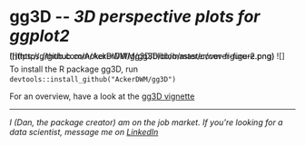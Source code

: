 # gg3D -- *3D perspective plots for ggplot2*

<p style="line-height: 0.0">
![](https://github.com/AckerDWM/gg3D/blob/master/cover-figure.png)
![](https://github.com/AckerDWM/gg3D/blob/master/cover-figure-2.png)
</p>

To install the R package gg3D, run ```devtools::install_github("AckerDWM/gg3D")```

For an overview, have a look at the [gg3D vignette](http://htmlpreview.github.io/?https://github.com/AckerDWM/gg3D/blob/master/gg3D-vignette.html)

***
*I (Dan, the package creator) am on the job market. If you're looking for a data scientist, message me on [LinkedIn](https://www.linkedin.com/in/daniel-acker-42073742/)*

